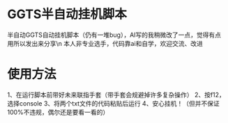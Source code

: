 # GGTS半自动挂机脚本
半自动GGTS自动挂机脚本（仍有一堆bug），AI写的我稍微改了一点，觉得有点用所以发出来分享\n
本人非专业选手，代码靠ai和自学，欢迎交流、改进
# 使用方法
1、在运行脚本前带好未来联指手套（带手套会规避掉许多复杂操作）
2、按f12，选择console
3、将两个txt文件的代码粘贴后运行
4、安心挂机！（但并不保证100%不违规，偶尔还是要看一看的）
